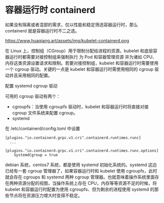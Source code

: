 # 容器运行时 containerd 

如果没有隔离或者混部的需求，仅以性能和稳定筛选容器运行时，那么 containerd 就是容器运行时不二之选。


https://www.huaqiang.art/assets/img/kubelet-containerd.png


在 Linux 上，控制组（CGroup）用于限制分配给进程的资源。kubelet 和底层容器运行时都需要对接控制组来强制执行 为 Pod 和容器管理资源 并为诸如 CPU、内存这类资源设置请求和限制。若要对接控制组，kubelet 和容器运行时需要使用一个 cgroup 驱动。关键的一点是 kubelet 和容器运行时需使用相同的 cgroup 驱动并且采用相同的配置。

配置 systemd cgroup 驱动

可用的 cgroup 驱动有两个：

- cgroupfs：当使用 cgroupfs 驱动时，kubelet 和容器运行时将直接对接 cgroup 文件系统来配置 cgroup。
- systemd



在 /etc/containerd/config.toml 中设置

```
[plugins."io.containerd.grpc.v1.cri".containerd.runtimes.runc]
  ...
  [plugins."io.containerd.grpc.v1.cri".containerd.runtimes.runc.options]
    SystemdCgroup = true
```

debian 系统，centos7 系统，都是使用 systemd 初始化系统的。systemd 这边已经有一套 cgroup 管理器了，如果容器运行时和 kubelet 使用 cgroupfs，此时就会存在 cgroups 和 systemd 两种 cgroup 管理器。也就意味着操作系统里面存在两种资源分配的视图，当操作系统上存在 CPU，内存等等资源不足的时候，将 kubelet 和容器运行时配置为使用 cgroupfs、但为剩余的进程使用 systemd 的那些节点将在资源压力增大时变得不稳定。
